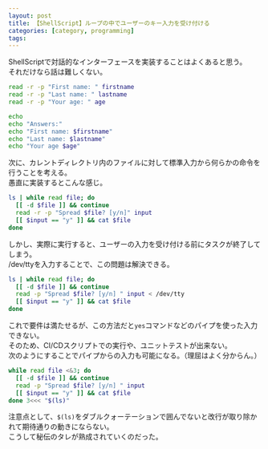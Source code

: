 ```yaml
---
layout: post
title: 【ShellScript】ループの中でユーザーのキー入力を受け付ける
categories: [category, programming]
tags:
---
```


ShellScriptで対話的なインターフェースを実装することはよくあると思う。  
それだけなら話は難しくない。

```bash
read -r -p "First name: " firstname
read -r -p "Last name: " lastname
read -r -p "Your age: " age

echo
echo "Answers:"
echo "First name: $firstname"
echo "Last name: $lastname"
echo "Your age $age"
```

次に、カレントディレクトリ内のファイルに対して標準入力から何らかの命令を行うことを考える。  
愚直に実装するとこんな感じ。

```bash
ls | while read file; do
  [[ -d $file ]] && continue
  read -r -p "Spread $file? [y/n]" input
  [[ $input == "y" ]] && cat $file
done
```

しかし、実際に実行すると、ユーザーの入力を受け付ける前にタスクが終了してしまう。  
/dev/ttyを入力することで、この問題は解決できる。

```bash
ls | while read file; do
  [[ -d $file ]] && continue
  read -p "Spread $file? [y/n] " input < /dev/tty
  [[ $input == "y" ]] && cat $file
done
```

これで要件は満たせるが、この方法だと`yes`コマンドなどのパイプを使った入力できない。  
そのため、CI/CDスクリプトでの実行や、ユニットテストが出来ない。  
次のようにすることでパイプからの入力も可能になる。（理屈はよく分からん。）

```bash
while read file <&3; do
  [[ -d $file ]] && continue
  read -p "Spread $file? [y/n] " input
  [[ $input == "y" ]] && cat $file
done 3<<< "$(ls)"
```

注意点として、`$(ls)`をダブルクォーテーションで囲んでないと改行が取り除かれて期待通りの動きにならない。  
こうして秘伝のタレが熟成されていくのだった。
